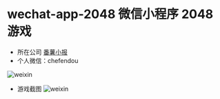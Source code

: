 # wechat-app-2048  微信小程序 2048游戏

* 所在公司  [番薯小报](http://fanshuapp.com)
* 个人微信：chefendou

![weixin](http://7xkdcr.com1.z0.glb.clouddn.com/jeffche/erweima.jpg)

* 游戏截图
![weixin](http://7xkdcr.com1.z0.glb.clouddn.com/jeffche/2048.png)